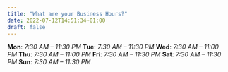 ```yaml
---
title: "What are your Business Hours?"
date: 2022-07-12T14:51:34+01:00
draft: false
---
```

**Mon**:	_7:30 AM – 11:30 PM_
**Tue**:	_7:30 AM – 11:30 PM_
**Wed**:	_7:30 AM – 11:00 PM_
**Thu**:	_7:30 AM – 11:00 PM_
**Fri**:	_7:30 AM – 11:30 PM_
**Sat**:	_7:30 AM – 11:30 PM_
**Sun**:	_7:30 AM – 11:30 PM_

